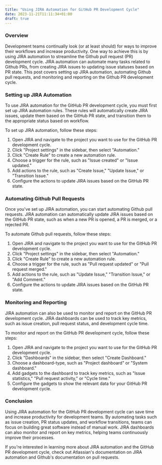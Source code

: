 ```yaml
---
title: "Using JIRA Automation for GitHub PR Development Cycle"
date: 2023-11-21T11:11:34+01:00
draft: true
---
```


### Overview

Development teams continually look (or at least should) for ways to improve their workflows and increase productivity. One way to achieve this is by using JIRA automation to streamline the Github pull request (PR) development cycle. JIRA automation can automate many tasks related to Github PRs, from creating JIRA issues to updating issue statuses based on PR state.
This post covers setting up JIRA automation, automating Github pull requests, and monitoring and reporting on the Github PR development cycle.

### Setting up JIRA Automation

To use JIRA automation for the GitHub PR development cycle, you must first set up JIRA automation rules. These rules will automatically create JIRA issues, update them based on the GitHub PR state, and transition them to the appropriate status based on workflow.

To set up JIRA automation, follow these steps:
1) Open JIRA and navigate to the project you want to use for the GitHub PR development cycle.
2) Click "Project settings" in the sidebar, then select "Automation."
3) Click "Create Rule" to create a new automation rule.
4) Choose a trigger for the rule, such as "Issue created" or "Issue updated."
5) Add actions to the rule, such as "Create Issue," "Update Issue," or "Transition Issue."
6) Configure the actions to update JIRA issues based on the GitHub PR state.

### Automating Github Pull Requests

Once you've set up JIRA automation, you can start automating Github pull requests. JIRA automation can automatically update JIRA issues based on the GitHub PR state, such as when a new PR is opened, a PR is merged, or a rejected PR.

To automate Github pull requests, follow these steps:
1) Open JIRA and navigate to the project you want to use for the GitHub PR development cycle.
2) Click "Project settings" in the sidebar, then select "Automation."
3) Click "Create Rule" to create a new automation rule.
4) Choose a trigger for the rule, such as "Pull request updated" or "Pull request merged."
5) Add actions to the rule, such as "Update Issue," "Transition Issue," or "Add Comment."
6) Configure the actions to update JIRA issues based on the GitHub PR state.

### Monitoring and Reporting

JIRA automation can also be used to monitor and report on the GitHub PR development cycle. JIRA dashboards can be used to track key metrics, such as issue creation, pull request status, and development cycle time.

To monitor and report on the GitHub PR development cycle, follow these steps:
1) Open JIRA and navigate to the project you want to use for the GitHub PR development cycle.
2) Click "Dashboards" in the sidebar, then select "Create Dashboard."
3) Choose a dashboard-type, such as "Project dashboard" or "System dashboard."
4) Add gadgets to the dashboard to track key metrics, such as "Issue statistics," "Pull request activity," or "Cycle time."
5) Configure the gadgets to show the relevant data for your GitHub PR development cycle.

### Conclusion

Using JIRA automation for the GitHub PR development cycle can save time and increase productivity for development teams. By automating tasks such as issue creation, PR status updates, and workflow transitions, teams can focus on building great software instead of manual work. JIRA dashboards can also monitor and report on key metrics, helping teams continuously improve their processes.

If you're interested in learning more about JIRA automation and the GitHub PR development cycle, check out Atlassian's documentation on JIRA automation and Github's documentation on pull requests.